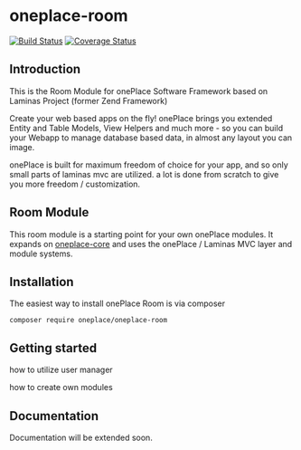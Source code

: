 # oneplace-room

[![Build Status](https://travis-ci.com/OnePlc/PLC_X_Room.svg?branch=master)](https://travis-ci.com/OnePlc/PLC_X_Room)
[![Coverage Status](https://coveralls.io/repos/github/OnePlc/PLC_X_Room/badge.svg?branch=master)](https://coveralls.io/github/OnePlc/PLC_X_Room?branch=master)

## Introduction

This is the Room Module for onePlace Software Framework based on Laminas Project (former Zend Framework)

Create your web based apps on the fly! onePlace brings you extended Entity and Table Models,
View Helpers and much more - so you can build your Webapp to manage database based data, 
in almost any layout you can image. 

onePlace is built for maximum freedom of choice for your app, and so only small
parts of laminas mvc are utilized. a lot is done from scratch to give you more freedom / customization.

## Room Module

This room module is a starting point for your own onePlace modules.
It expands on [oneplace-core](https://github.com/OnePlc/PLC_X_Core) and uses the onePlace / Laminas MVC layer and module systems.

## Installation

The easiest way to install onePlace Room is via composer
```shell script
composer require oneplace/oneplace-room
```

## Getting started

how to utilize user manager

how to create own modules

## Documentation

Documentation will be extended soon.